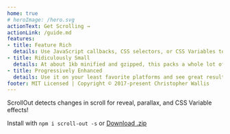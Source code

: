 ```yaml
---
home: true
# heroImage: /hero.svg
actionText: Get Scrolling →
actionLink: /guide.md
features:
- title: Feature Rich
  details: Use JavaScript callbacks, CSS selectors, or CSS Variables to animate elements in and out.  You can even create sticky headers.
- title: Ridiculously Small
  details: At about 1kb minified and gzipped, this packs a whole lot of features into a small package.
- title: Progressively Enhanced
  details: Use it on your least favorite platforms and see great results!  It has advanced features for modern browsers, too.
footer: MIT Licensed | Copyright © 2017-present Christopher Wallis
--- 
```


ScrollOut detects changes in scroll for reveal, parallax, and CSS Variable effects!

Install with `npm i scroll-out -s` or <a href="https://github.com/scroll-out/scroll-out/archive/master.zip" target="_blank" class="action-button smaller ">Download .zip</a>